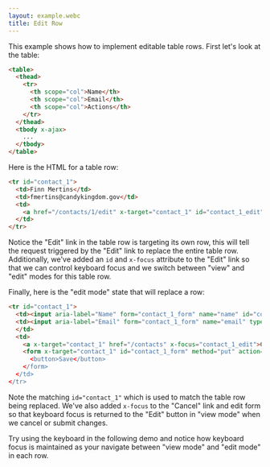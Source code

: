 ```yaml
---
layout: example.webc
title: Edit Row
---
```


This example shows how to implement editable table rows. First let's look at the table:

```html
<table>
  <thead>
    <tr>
      <th scope="col">Name</th>
      <th scope="col">Email</th>
      <th scope="col">Actions</th>
    </tr>
  </thead>
  <tbody x-ajax>
    ...
  </tbody>
</table>
```
Here is the HTML for a table row:

```html
<tr id="contact_1">
  <td>Finn Mertins</td>
  <td>fmertins@candykingdom.gov</td>
  <td>
    <a href="/contacts/1/edit" x-target="contact_1" id="contact_1_edit" x-focus="contact_1_name">Edit</a>
  </td>
</tr>
```

Notice the "Edit" link in the table row is targeting its own row, this will tell the request triggered by the "Edit" link to replace the entire table row. Additionally, we've added an `id` and `x-focus` attribute to the "Edit" link so that we can control keyboard focus and we switch between "view" and "edit" modes for this table row.

Finally, here is the "edit mode" state that will replace a row:

```html
<tr id="contact_1">
  <td><input aria-label="Name" form="contact_1_form" name="name" id="contact_1_name" value="Finn Mertins"></td>
  <td><input aria-label="Email" form="contact_1_form" name="email" type="email" id="contact_1_email" value="fmertins@candykingdom.gov">
  </td>
  <td>
    <a x-target="contact_1" href="/contacts" x-focus="contact_1_edit">Cancel</a>
    <form x-target="contact_1" id="contact_1_form" method="put" action="/contacts/1" x-focus="contact_1_edit>
      <button>Save</button>
    </form>
  </td>
</tr>
```
Note the matching `id="contact_1"` which is used to match the table row being replaced. We've also added `x-focus` to the "Cancel" link and edit form so that keyboard focus is returned to the "Edit" button in "view mode" when we cancel or submit changes.

Try using the keyboard in the following demo and notice how keyboard focus is maintained as your navigate between "view mode" and "edit mode" in each row.

<script>
  let database = function () {
    let data = [
      { id: 1, name: "Finn Mertins", email: "fmertins@candykingdom.gov", status: "Active" },
      { id: 2, name: "Jake the Dog", email: "jake@candykingdom.gov", status: "Active" },
      { id: 3, name: "BMO", email: "bmo@mo.co", status: "Active" },
      { id: 4, name: "Marceline", email: "marceline@vampirequeen.me", status: "Inactive" }
    ];
    return {
      find: (id) => data.find(contact => contact.id === parseInt(id)),
      update: (id, changes) => {
        let index = data.findIndex(contact => contact.id === parseInt(id))
        if (index !== -1) {
          data[index] = Object.assign(data[index], changes)
        }
      },
      all: () => data,
    }
  }()

  window.route('GET', '/contacts', () => view(database.all()))
  database.all().forEach(contact => {
    window.route('GET', `/contacts/${contact.id}/edit`, () => edit(database.all()))
    window.route('PUT', `/contacts/${contact.id}`, (input) => {
      database.update(contact.id, input)

      return view(database.all())
    })
  })

  example('/contacts')

  function view(contacts) {
    let rows = contacts.map(contact => `<tr id="contact_${contact.id}">
  <td>${contact.name}</td>
  <td>${contact.email}</td>
  <td><a href="/contacts/${contact.id}/edit" x-target="contact_${contact.id}" id="contact_${contact.id}_edit" x-focus="contact_${contact.id}_name">Edit</a></td>
</tr>`).join('\n')
    return table(rows)
  }

  function edit(contacts) {
    let rows = contacts.map(contact => `<tr id="contact_${contact.id}">
  <td><input aria-label="Name" form="contact_${contact.id}_form" name="name" id="contact_${contact.id}_name" value="${contact.name}"></td>
  <td><input aria-label="Email" form="contact_${contact.id}_form" name="email" id="contact_${contact.id}_email" value="${contact.email}"></td>
  <td>
      <a x-target="contact_${contact.id}" href="/contacts" x-focus="contact_${contact.id}_edit">Cancel</a>
      <form x-target="contact_${contact.id}" id="contact_${contact.id}_form" method="put" action="/contacts/${contact.id}" x-focus="contact_${contact.id}_edit" style="margin:0;display:inline-flex;">
        <button>Save</button>
      </form>
  </td>
</tr>`).join('\n')
    return table(rows)
  }

  function table(rows) {
    return `<table>
  <thead>
    <tr>
      <th scope="col">Name</th>
      <th scope="col">Email</th>
      <th scope="col" width="130">Action</th>
    </tr>
  </thead>
  <tbody x-ajax>
    ${rows}
  </tbody>
</table>`
  }
</script>
